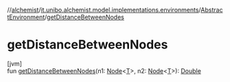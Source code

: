 //[alchemist](../../../index.md)/[it.unibo.alchemist.model.implementations.environments](../index.md)/[AbstractEnvironment](index.md)/[getDistanceBetweenNodes](get-distance-between-nodes.md)

# getDistanceBetweenNodes

[jvm]\
fun [getDistanceBetweenNodes](get-distance-between-nodes.md)(n1: [Node](../../it.unibo.alchemist.model.interfaces/-node/index.md)<[T](../../it.unibo.alchemist.model.implementations.movestrategies.target/-follow-target/index.md)>, n2: [Node](../../it.unibo.alchemist.model.interfaces/-node/index.md)<[T](../../it.unibo.alchemist.model.implementations.movestrategies.target/-follow-target/index.md)>): [Double](https://kotlinlang.org/api/latest/jvm/stdlib/kotlin/-double/index.html)
